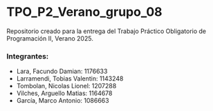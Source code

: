 # TPO_P2_Verano_grupo_08
 Repositorio creado para la entrega del Trabajo Práctico Obligatorio de Programación II, Verano 2025.

 ### Integrantes:
 
- Lara, Facundo Damian: 1176633
- Larramendi, Tobias Valentin:  1143248
- Tombolan, Nicolas Lionel: 1207288
- Vilches, Arguello Matias: 1164678
- García, Marco Antonio: 1086663
